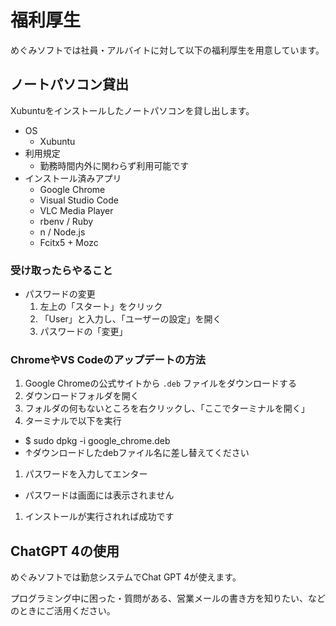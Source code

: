 # 福利厚生

めぐみソフトでは社員・アルバイトに対して以下の福利厚生を用意しています。

## ノートパソコン貸出

Xubuntuをインストールしたノートパソコンを貸し出します。

- OS
  - Xubuntu
- 利用規定
  - 勤務時間内外に関わらず利用可能です
- インストール済みアプリ
  - Google Chrome
  - Visual Studio Code
  - VLC Media Player
  - rbenv / Ruby
  - n / Node.js
  - Fcitx5 + Mozc

### 受け取ったらやること

- パスワードの変更
  1. 左上の「スタート」をクリック
  1. 「User」と入力し、「ユーザーの設定」を開く
  1. パスワードの「変更」

### ChromeやVS Codeのアップデートの方法

1. Google Chromeの公式サイトから `.deb` ファイルをダウンロードする
1. ダウンロードフォルダを開く
1. フォルダの何もないところを右クリックし、「ここでターミナルを開く」
1. ターミナルで以下を実行
  - $ sudo dpkg -i google_chrome.deb
  - ↑ダウンロードしたdebファイル名に差し替えてください
1. パスワードを入力してエンター
  - パスワードは画面には表示されません
1. インストールが実行されれば成功です

## ChatGPT 4の使用

めぐみソフトでは勤怠システムでChat GPT 4が使えます。

プログラミング中に困った・質問がある、営業メールの書き方を知りたい、などのときにご活用ください。

